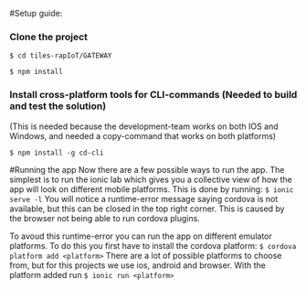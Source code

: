 #Setup guide:


### Clone the project

`$ cd tiles-rapIoT/GATEWAY`

`$ npm install`

### Install cross-platform tools for CLI-commands (Needed to build and test the solution)
(This is needed because the development-team works on both IOS and Windows, and needed a copy-command that works on both platforms)

`$ npm install -g cd-cli`

#Running the app
Now there are a few possible ways to run the app. The simplest is to run the ionic lab which gives you a collective view of how the app will look on different mobile platforms. This is done by running: 
`$ ionic serve -l`
You will notice a runtime-error message saying cordova is not available, but this can be closed in the top right corner. This is caused by the browser not being able to run cordova plugins. 


To avoud this runtime-error you can run the app on different emulator platforms. To do this you first have to install the cordova platform: 
`$ cordova platform add <platform>` 
There are a lot of possible platforms to choose from, but for this projects we use ios, android and browser. 
With the platform added run 
`$ ionic run <platform>`

